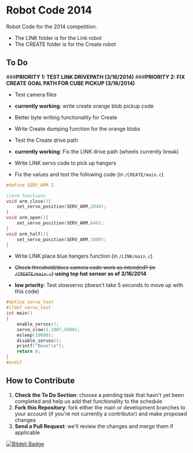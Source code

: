 # Robot Code 2014

Robot Code for the 2014 competition. 

- The LINK folder is for the Link robot
- The CREATE folder is for the Create robot

## To Do
###**PRIORITY 1: TEST LINK DRIVEPATH (3/16/2014)**
###**PRIORITY 2: FIX CREATE GOAL PATH FOR CUBE PICKUP (3/16/2014)**
* Test camera files
* **currently working**: write create orange blob pickup code
* Better byte writing functionality for Create
* Write Create dumping function for the orange blobs 
* Test the Create drive path
* **currently working**: Fix the LINK drive path (wheels currently break)
* Write LINK servo code to pick up hangers

* Fix the values and test the following code (in ```/CREATE/main.c```)

```c
#define SERV_ARM 1

//arm functions
void arm_close(){
	set_servo_position(SERV_ARM,2040);
}
void arm_open(){
	set_servo_position(SERV_ARM,646);
}
void arm_half(){
	set_servo_position(SERV_ARM,1800);
}
```
* Write LINK place blue hangers function (in ```/LINK/main.c```)
* ~~Check threshold/does camera code work as intended? (in ```/CREATE/main.c```)~~ **using top hat sensor as of 3/16/2014**

* **low priority**: Test slowservo (doesn't take 5 seconds to move up with this code)  

```c
#define servo_test
#ifdef servo_test
int main()
{
	enable_servos();
	servo_slow(1,1007,5000);
	msleep(10000);
	disable_servos();
	printf("Done!\n");
	return 0;
}
#endif
```

## How to Contribute
1. **Check the To Do Section**: choose a pending task that hasn't yet been completed and help us add that functionality to the schedule
2. **Fork this Repository**: fork either the main or development branches to your account (if you're not currently a contributor) and make proposed changes
3. **Send a Pull Request**: we'll review the changes and merge them if applicable

[![Bitdeli Badge](https://d2weczhvl823v0.cloudfront.net/mananshah99/robotcode14/trend.png)](https://bitdeli.com/free "Bitdeli Badge")

